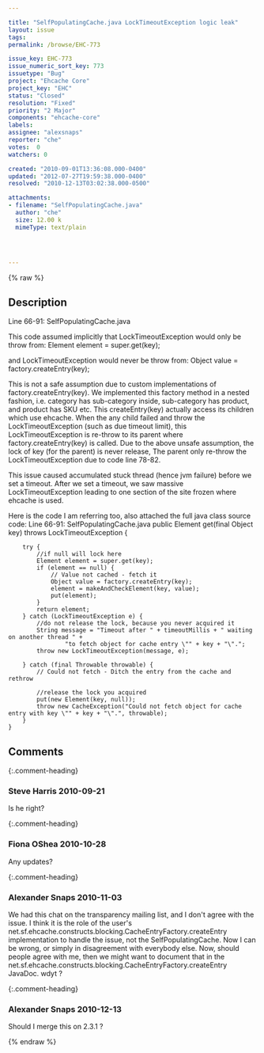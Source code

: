 ```yaml
---

title: "SelfPopulatingCache.java LockTimeoutException logic leak"
layout: issue
tags: 
permalink: /browse/EHC-773

issue_key: EHC-773
issue_numeric_sort_key: 773
issuetype: "Bug"
project: "Ehcache Core"
project_key: "EHC"
status: "Closed"
resolution: "Fixed"
priority: "2 Major"
components: "ehcache-core"
labels: 
assignee: "alexsnaps"
reporter: "che"
votes:  0
watchers: 0

created: "2010-09-01T13:36:08.000-0400"
updated: "2012-07-27T19:59:38.000-0400"
resolved: "2010-12-13T03:02:38.000-0500"

attachments:
- filename: "SelfPopulatingCache.java"
  author: "che"
  size: 12.00 k
  mimeType: text/plain




---
```


{% raw %}

## Description

<div markdown="1" class="description">

Line 66-91: SelfPopulatingCache.java

This code assumed implicitly that LockTimeoutException would only be throw from:
Element element = super.get(key);

and LockTimeoutException would never be throw from:
Object value = factory.createEntry(key);

This is not a safe assumption due to custom implementations of factory.createEntry(key). 
We implemented this factory method in a nested fashion, i.e. category has sub-category inside, sub-category has product, and product has SKU etc. This createEntry(key) actually access its children which use ehcache. When the any child failed and throw the LockTimeoutException (such as due timeout limit), this LockTimeoutException is re-throw to its parent where factory.createEntry(key) is called.
Due to the above unsafe assumption, the lock of key (for the parent) is never release, The parent only re-throw the LockTimeoutException due to code line 78-82.

This issue caused accumulated stuck thread (hence jvm failure) before we set a timeout. After we set a timeout, we saw massive LockTimeoutException leading to one section of the site frozen where ehcache is used.

Here is the code I am referring too, also attached the full java class source code:
Line 66-91: SelfPopulatingCache.java
    public Element get(final Object key) throws LockTimeoutException {

        try {
            //if null will lock here
            Element element = super.get(key);
            if (element == null) {
                // Value not cached - fetch it
                Object value = factory.createEntry(key);
                element = makeAndCheckElement(key, value);
                put(element);
            }
            return element;
        } catch (LockTimeoutException e) {
            //do not release the lock, because you never acquired it
            String message = "Timeout after " + timeoutMillis + " waiting on another thread " +
                    "to fetch object for cache entry \"" + key + "\".";
            throw new LockTimeoutException(message, e);

        } catch (final Throwable throwable) {
            // Could not fetch - Ditch the entry from the cache and rethrow

            //release the lock you acquired
            put(new Element(key, null));
            throw new CacheException("Could not fetch object for cache entry with key \"" + key + "\".", throwable);
        }
    }

</div>

## Comments


{:.comment-heading}
### **Steve Harris** <span class="date">2010-09-21</span>

<div markdown="1" class="comment">

Is he right?

</div>


{:.comment-heading}
### **Fiona OShea** <span class="date">2010-10-28</span>

<div markdown="1" class="comment">

Any updates?

</div>


{:.comment-heading}
### **Alexander Snaps** <span class="date">2010-11-03</span>

<div markdown="1" class="comment">

We had this chat on the transparency mailing list, and I don't agree with the issue.
I think it is the role of the user's net.sf.ehcache.constructs.blocking.CacheEntryFactory.createEntry implementation to handle the issue, not the SelfPopulatingCache.
Now I can be wrong, or simply in disagreement with everybody else. Now, should people agree with me, then we might want to document that in the net.sf.ehcache.constructs.blocking.CacheEntryFactory.createEntry JavaDoc. 
wdyt ?

</div>


{:.comment-heading}
### **Alexander Snaps** <span class="date">2010-12-13</span>

<div markdown="1" class="comment">

Should I merge this on 2.3.1 ?

</div>



{% endraw %}
